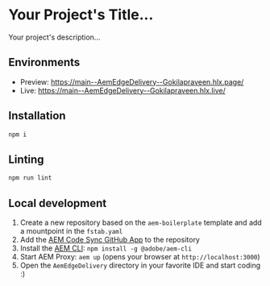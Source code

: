 # Your Project's Title...
Your project's description...

## Environments
- Preview: https://main--AemEdgeDelivery--Gokilapraveen.hlx.page/
- Live: https://main--AemEdgeDelivery--Gokilapraveen.hlx.live/

## Installation

```sh
npm i
```

## Linting

```sh
npm run lint
```

## Local development

1. Create a new repository based on the `aem-boilerplate` template and add a mountpoint in the `fstab.yaml`
1. Add the [AEM Code Sync GitHub App](https://github.com/apps/aem-code-sync) to the repository
1. Install the [AEM CLI](https://github.com/adobe/helix-cli): `npm install -g @adobe/aem-cli`
1. Start AEM Proxy: `aem up` (opens your browser at `http://localhost:3000`)
1. Open the `AemEdgeDelivery` directory in your favorite IDE and start coding :)

